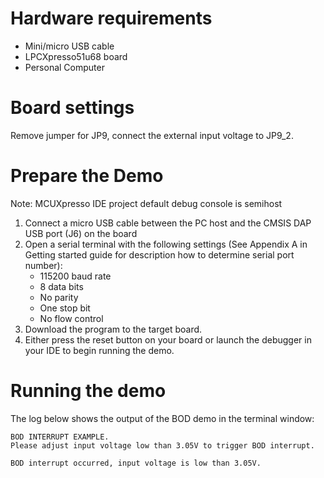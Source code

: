 Hardware requirements
=====================
- Mini/micro USB cable
- LPCXpresso51u68 board
- Personal Computer

Board settings
============
Remove jumper for JP9, connect the external input voltage to JP9_2.

Prepare the Demo
===============
Note: MCUXpresso IDE project default debug console is semihost
1.  Connect a micro USB cable between the PC host and the CMSIS DAP USB port (J6) on the board
2.  Open a serial terminal with the following settings (See Appendix A in Getting started guide for description how to determine serial port number):
    - 115200 baud rate
    - 8 data bits
    - No parity
    - One stop bit
    - No flow control
3.  Download the program to the target board.
4.  Either press the reset button on your board or launch the debugger in your IDE to begin running the demo.

Running the demo
================
The log below shows the output of the BOD demo in the terminal window:
~~~~~~~~~~~~~~~~~~~~~~~~~~~~~~~~~~~
BOD INTERRUPT EXAMPLE.
Please adjust input voltage low than 3.05V to trigger BOD interrupt.

BOD interrupt occurred, input voltage is low than 3.05V.

~~~~~~~~~~~~~~~~~~~~~~~~~~~~~~~~~~~
